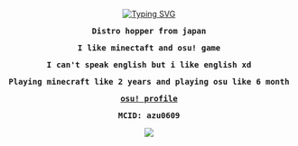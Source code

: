 <div align=center>
         <p align=center>
                  <a href="#"><img src="https://readme-typing-svg.herokuapp.com?font=Fira+Code&pause=1000&center=true&vCenter=true&width=435&lines=Hello+everyone;I'm+azuki" alt="Typing SVG" /></a>
         </p>
         <samp>
                  <strong>
                           Distro hopper from japan
                           <p>I like minectaft and osu! game</p>
                           <p>I can't speak english but i like english xd</p>
                           <p>Playing minecraft like 2 years and playing osu like 6 month</p>
                           <a href="https://osu.ppy.sh/users/azu0609">osu! profile</a>
                           <p>MCID: azu0609</p>
                  </strong>
         </samp>
         <img src="https://user-images.githubusercontent.com/91050580/211146126-e22db608-00f9-4862-9e55-c761e82c2fc5.svg">
</div>
